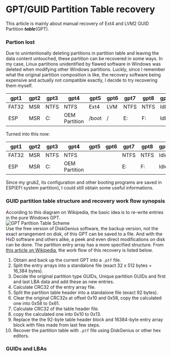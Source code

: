 <script language="javascript" type="text/javascript" src="/LanguageBar.js"></script>
<!-- # michaelx-corner -->
# GPT/GUID Partition Table recovery
  This article is mainly about manual recovery of Ext4 and LVM2 GUID Partition **_table_**(GPT).  
### Partion lost
  Due to unintentionally deleting partitions in partition table and leaving the data content untouched, these partition can be recovered in some ways. In my case, Linux partitions unidentified by flawed software in Windows was deleted when modifying other Windows partitions. Luckly, since I remember what the original partition composition is like, the recovery software being expensive and actually not  compatible exactly, I decide to try recovering them myself.  
  
gpt1 | gpt2 | gpt3 | gpt4 | gpt5 | gpt6 | gpt7 | gpt8 | gpt9  
--- | --- | --- | ------ | --- | --- | --- | --- | ---  
FAT32 | MSR | NTFS | NTFS | Ext4 | LVM | NTFS | NTFS | Idle  
ESP | MSR | C: | OEM Partition | /boot | / | E: | F: | Idle  

  Turned into this now:  

gpt1 | gpt2 | gpt3 | gpt4 | gpt5 | gpt6 | gpt7 | gpt8 | gpt9  
--- | --- | --- | ------ | --- | --- | --- | --- | ---  
FAT32 | MSR | NTFS | NTFS | ` ` | ` ` | NTFS | NTFS | Idle  
ESP | MSR | C: | OEM Partition | ` ` | ` ` | E: | F: | Idle  

  Since my grub2, its configuration and other booting programs are saved in ESP(EFI system partition), I could still obtain some useful informations.
  
### GUID partition table structure and recovery work flow synopsis
  According to this diagram on Wikipedia, the basic idea is to re-write entries in the pure Windows GPT.  
  ![GPT Partition Table Scheme](https://upload.wikimedia.org/wikipedia/commons/0/07/GUID_Partition_Table_Scheme.svg "GPT Partition Table Scheme")  
  Use the free version of DiskGenius software, the backup version, not the exact arrangement on disk, of this GPT can be saved to a file. And with the HxD software and others alike, a peek and even direct modifications on disk can be done. The partition entry array has a more specified structure. From [this article on Wikipedia](https://en.wikipedia.org/wiki/GUID_Partition_Table#Partition_table_header_(LBA_1)), the work flow of this recovery is listed below.  
1. Obtain and back up the current GPT into a `.ptf` file.
2. Split the entry arrays into a standalone file (exact 32 x 512 bytes = 16,384 bytes).
3. Decide the original partition type GUIDs, Unique partition GUIDs and first and last LBA data and add these as new entries.
4. Calculate CRC32 of the entry array file.
5. Split the partition table header into a standalone file (exact 92 bytes).
6. Clear the original CRC32s at offset 0x10 and 0x58, copy the calculated one into 0x58 to 0x61.
7. Calculate CRC32 of the table header file.
8. copy the calculated one into 0x10 to 0x13.
9. Replace the the 92-byte table header block and 16384-byte entry array block with files made from last few steps.
10. Recover the partition table with `.ptf` file using DiskGenius or other hex editors.

### GUIDs and LBAs

